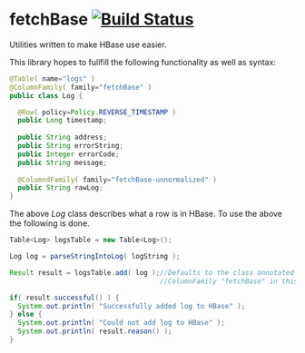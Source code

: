 fetchBase [![Build Status](https://travis-ci.org/streed/fetchBase.png?branch=master)](https://travis-ci.org/streed/fetchBase)
=========

Utilities written to make HBase use easier.

This library hopes to fullfill the following functionality as well as syntax:

```java
@Table( name="logs" )
@ColumnFamily( family="fetchBase" )
public class Log {

  @Row( policy=Policy.REVERSE_TIMESTAMP )
  public Long timestamp;
  
  public String address;
  public String errorString;
  public Integer errorCode;
  public String message;
    
  @ColumndFamily( family="fetchBase-unnormalized" )
  public String rawLog;
}
```

The above _Log_ class describes what a row is in HBase. To use the above the following is done.

```java
Table<Log> logsTable = new Table<Log>();

Log log = parseStringIntoLog( logString );

Result result = logsTable.add( log );//Defaults to the class annotated 
                                     //ColumnFamily "fetchBase" in this case.

if( result.successful() ) {
  System.out.println( "Successfully added log to HBase" );
} else {
  System.out.println( "Could not add log to HBase" );
  System.out.println( result.reason() );
}
```
